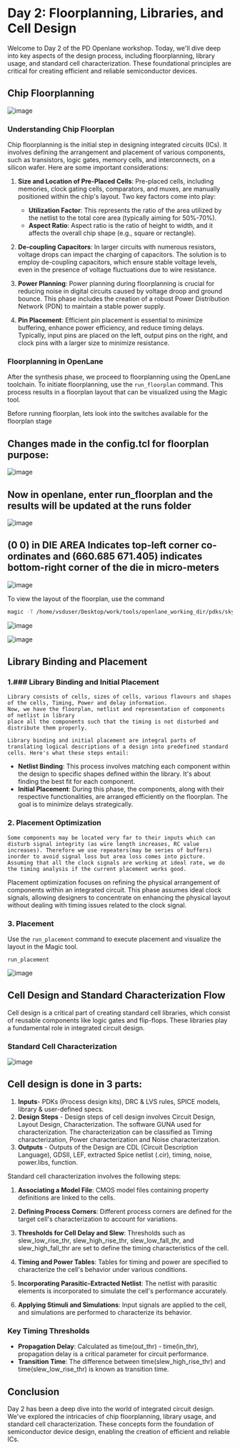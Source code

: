 # Day 2: Floorplanning, Libraries, and Cell Design

Welcome to Day 2 of the PD Openlane workshop. Today, we'll dive deep into key aspects of the design process, including floorplanning, library usage, and standard cell characterization. These foundational principles are critical for creating efficient and reliable semiconductor devices.

## Chip Floorplanning
![image](https://github.com/aaronghosh/pes_pd/assets/124378527/ef583074-b184-4270-aed7-e9e017e0e372)


### Understanding Chip Floorplan

Chip floorplanning is the initial step in designing integrated circuits (ICs). It involves defining the arrangement and placement of various components, such as transistors, logic gates, memory cells, and interconnects, on a silicon wafer. Here are some important considerations:

1. **Size and Location of Pre-Placed Cells**: Pre-placed cells, including memories, clock gating cells, comparators, and muxes, are manually positioned within the chip's layout. Two key factors come into play:
   - **Utilization Factor**: This represents the ratio of the area utilized by the netlist to the total core area (typically aiming for 50%-70%).
   - **Aspect Ratio**: Aspect ratio is the ratio of height to width, and it affects the overall chip shape (e.g., square or rectangle).

2. **De-coupling Capacitors**: In larger circuits with numerous resistors, voltage drops can impact the charging of capacitors. The solution is to employ de-coupling capacitors, which ensure stable voltage levels, even in the presence of voltage fluctuations due to wire resistance.

3. **Power Planning**: Power planning during floorplanning is crucial for reducing noise in digital circuits caused by voltage droop and ground bounce. This phase includes the creation of a robust Power Distribution Network (PDN) to maintain a stable power supply.

4. **Pin Placement**: Efficient pin placement is essential to minimize buffering, enhance power efficiency, and reduce timing delays. Typically, input pins are placed on the left, output pins on the right, and clock pins with a larger size to minimize resistance.

### Floorplanning in OpenLane

After the synthesis phase, we proceed to floorplanning using the OpenLane toolchain. To initiate floorplanning, use the `run_floorplan` command. This process results in a floorplan layout that can be visualized using the Magic tool.

Before running floorplan, lets look into the switches available for the floorplan stage

## Changes made in the config.tcl for floorplan purpose:
![image](https://github.com/aaronghosh/pes_pd/assets/124378527/35925fd5-acec-47f3-9ded-5c2c6bcbb8e7)

## Now in openlane, enter run_floorplan and the results will be updated at the runs folder
![image](https://github.com/aaronghosh/pes_pd/assets/124378527/9c3ac2c1-2ac4-462d-a6d2-66020954233e)


## (0 0) in DIE AREA Indicates top-left corner co-ordinates and (660.685 671.405) indicates bottom-right corner of the die in micro-meters
![image](https://github.com/aaronghosh/pes_pd/assets/124378527/ffed12de-c9c6-4cbf-bc15-79f7e404fe01)

To view the layout of the floorplan, use the command 

```bash
magic -T /home/vsduser/Desktop/work/tools/openlane_working_dir/pdks/sky130A/libs.tech/magic/sky130A.tech lef read ../../tmp/merged.lef def read picorv32a.floorplan.def &
```

![image](https://github.com/aaronghosh/pes_pd/assets/124378527/ffed12de-c9c6-4cbf-bc15-79f7e404fe01)

![image](https://github.com/aaronghosh/pes_pd/assets/124378527/bd20f182-a675-4d4f-9e45-2d174a802f58)

## Library Binding and Placement
### 1.### Library Binding and Initial Placement

    Library consists of cells, sizes of cells, various flavours and shapes of the cells, Timing, Power and delay information.
    Now, we have the floorplan, netlist and representation of components of netlist in library
    place all the components such that the timing is not disturbed and distribute them properly.

    Library binding and initial placement are integral parts of translating logical descriptions of a design into predefined standard cells. Here's what these steps entail:

- **Netlist Binding**: This process involves matching each component within the design to specific shapes defined within the library. It's about finding the best fit for each component.
- **Initial Placement**: During this phase, the components, along with their respective functionalities, are arranged efficiently on the floorplan. The goal is to minimize delays strategically.
### 2. Placement Optimization

    Some components may be located very far to their inputs which can disturb signal integrity (as wire length increases, RC value increases). Therefore we use repeaters(may be series of buffers) inorder to avoid signal loss but area loss comes into picture.
    Assuming that all the clock signals are working at ideal rate, we do the timing analysis if the current placement works good.

 Placement optimization focuses on refining the physical arrangement of components within an integrated circuit. This phase assumes ideal clock signals, allowing designers to concentrate on enhancing the physical layout without dealing with timing issues related to the clock signal.


### 3. Placement
Use the `run_placement` command to execute placement and visualize the layout in the Magic tool.
```
run_placement
```
![image](https://github.com/aaronghosh/pes_pd/assets/124378527/05225ee3-b985-4dbf-8825-ff1ed73c7710)


## Cell Design and Standard Characterization Flow

Cell design is a critical part of creating standard cell libraries, which consist of reusable components like logic gates and flip-flops. These libraries play a fundamental role in integrated circuit design.

### Standard Cell Characterization

![image](https://github.com/aaronghosh/pes_pd/assets/124378527/ca5277d4-585d-45c9-86e6-8de518d978a9)

 ## Cell design is done in 3 parts:

 1.   **Inputs**- PDKs (Process design kits), DRC & LVS rules, SPICE models, library & user-defined specs.
 2.   **Design Steps** - Design steps of cell design involves Circuit Design, Layout Design, Characterization. The software GUNA used for characterization. The characterization can be classified as Timing characterization, Power characterization and Noise characterization.
 3.   **Outputs** - Outputs of the Design are CDL (Circuit Description Language), GDSII, LEF, extracted Spice netlist (.cir), timing, noise, power.libs, function.

Standard cell characterization involves the following steps:

1. **Associating a Model File**: CMOS model files containing property definitions are linked to the cells.

2. **Defining Process Corners**: Different process corners are defined for the target cell's characterization to account for variations.

3. **Thresholds for Cell Delay and Slew**: Thresholds such as slew_low_rise_thr, slew_high_rise_thr, slew_low_fall_thr, and slew_high_fall_thr are set to define the timing characteristics of the cell.

4. **Timing and Power Tables**: Tables for timing and power are specified to characterize the cell's behavior under various conditions.

5. **Incorporating Parasitic-Extracted Netlist**: The netlist with parasitic elements is incorporated to simulate the cell's performance accurately.

6. **Applying Stimuli and Simulations**: Input signals are applied to the cell, and simulations are performed to characterize its behavior.

### Key Timing Thresholds

- **Propagation Delay**: Calculated as time(out_thr) - time(in_thr), propagation delay is a critical parameter for circuit performance.
- **Transition Time**: The difference between time(slew_high_rise_thr) and time(slew_low_rise_thr) is known as transition time.

## Conclusion

Day 2 has been a deep dive into the world of integrated circuit design. We've explored the intricacies of chip floorplanning, library usage, and standard cell characterization. These concepts form the foundation of semiconductor device design, enabling the creation of efficient and reliable ICs.


